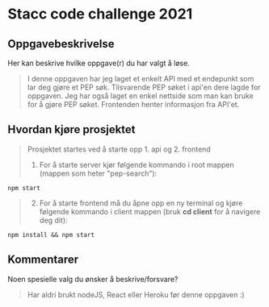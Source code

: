 # Stacc code challenge 2021

## Oppgavebeskrivelse

Her kan beskrive hvilke oppgave(r) du har valgt å løse.

> I denne oppgaven har jeg laget et enkelt API med et endepunkt som lar deg gjøre et PEP søk. Tilsvarende PEP søket i api'en dere lagde for oppgaven.
> Jeg har også laget en enkel nettside som man kan bruke for å gjøre PEP søket. Frontenden henter informasjon fra API'et.

## Hvordan kjøre prosjektet

> Prosjektet startes ved å starte opp 1. api og 2. frontend <br>
> 1. For å starte server kjør følgende kommando i root mappen (mappen som heter "pep-search"):
```
npm start
```
> 2. For å starte frontend må du åpne opp en ny terminal og kjøre følgende kommando i client mappen (bruk **cd client** for å navigere deg dit):
```
npm install && npm start
```

## Kommentarer

Noen spesielle valg du ønsker å beskrive/forsvare?

> Har aldri brukt nodeJS, React eller Heroku før denne oppgaven :)
